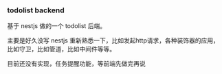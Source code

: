 ### todolist backend

基于 nestjs 做的一个 todolist 后端。

主要是好久没写 nestjs 重新熟悉一下，比如发起http请求，各种装饰器的应用，比如守卫，比如管道，比如中间件等等。

目前还没有实现，任务提醒功能，等前端先做完再说

